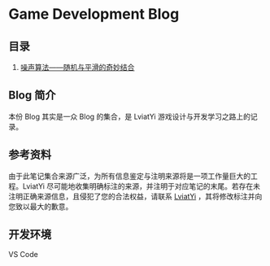 # Game Development Blog

## 目录

1. [噪声算法——随机与平滑的奇妙结合](index/noiseAlgo.md)

## Blog 简介

本份 Blog 其实是一众 Blog 的集合，是 LviatYi 游戏设计与开发学习之路上的记录。

## 参考资料

由于此笔记集合来源广泛，为所有信息鉴定与注明来源将是一项工作量巨大的工程。LviatYi 尽可能地收集明确标注的来源，并注明于对应笔记的末尾。若存在未注明正确来源信息，且侵犯了您的合法权益，请联系 [LviatYi][mailto_lviatyiaddr] ，其将修改标注并向您致以最大的歉意。

## 开发环境

VS Code

[mailto_lviatyiaddr]: mailto:LviatYi@qq.com
